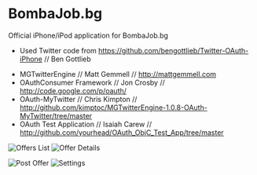 # BombaJob.bg

Official iPhone/iPod application for BombaJob.bg

* Used Twitter code from https://github.com/bengottlieb/Twitter-OAuth-iPhone // Ben Gottlieb
 - MGTwitterEngine // Matt Gemmell // http://mattgemmell.com
 - OAuthConsumer Framework // Jon Crosby // http://code.google.com/p/oauth/
 - OAuth-MyTwitter // Chris Kimpton // http://github.com/kimptoc/MGTwitterEngine-1.0.8-OAuth-MyTwitter/tree/master
 - OAuth Test Application // Isaiah Carew // http://github.com/yourhead/OAuth_ObjC_Test_App/tree/master
 
![Offers List](http://bombajob.bg/desc/toffers-list.jpg "Offers")
![Offer Details](http://bombajob.bg/desc/toffer-details.jpg "Offer Details")
  
![Post Offer](http://bombajob.bg/desc/tpost-offer.jpg "Post Offer")
![Settings](http://bombajob.bg/desc/tsettings.jpg "Settings")
 